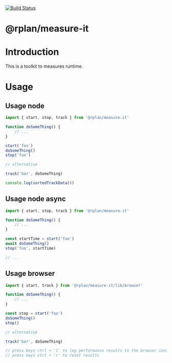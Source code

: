 [![Build Status](https://travis-ci.org/actano/rplan-measure-it.svg?branch=master)](https://travis-ci.org/actano/rplan-measure-it)

@rplan/measure-it
================

# Introduction

This is a toolkit to measures runtime.
   
# Usage

## Usage node

```javascript
import { start, stop, track } from '@rplan/measure-it'

function doSomeThing() {
    // ...    
}

start('foo')
doSomeThing()
stop('foo')

// alternative

track('bar', doSomeThing)

console.log(sortedTrackData())

```   

## Usage node async

```javascript
import { start, stop, track } from '@rplan/measure-it'

function doSomeThing() {
    // ...    
}

const startTime = start('foo')
await doSomeThing()
stop('foo', startTime)

// ...
```   

## Usage browser

```javascript
import { start, track } from '@rplan/measure-it/lib/browser'

function doSomeThing() {
    // ...    
}

const stop = start('foo')
doSomeThing()
stop()

// alternative

track('bar', doSomeThing)

// press keys ctrl + 'l' to log performance results to the browser console
// press keys ctrl + 'r' to reset results

```   
